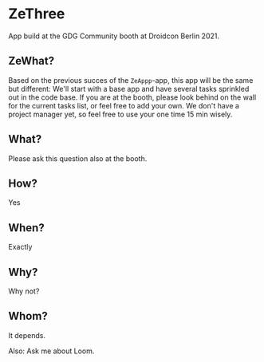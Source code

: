ZeThree
=======

App build at the GDG Community booth at Droidcon Berlin 2021.

ZeWhat?
-------

Based on the previous succes of the `ZeAppp`-app, this app will be the same but different: We'll start with a base app and have several tasks sprinkled out in the code base. If you are at the booth, please look behind on the wall for the current tasks list, or feel free to add your own. We don't have a project manager yet, so feel free to use your one time 15 min wisely.

What?
-----

Please ask this question also at the booth.

How?
----

Yes

When?
-----

Exactly

Why?
----

Why not?

Whom?
-----

It depends.

Also: Ask me about Loom.
